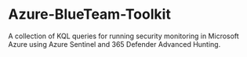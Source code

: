 # Azure-BlueTeam-Toolkit
A collection of KQL queries for running security monitoring in Microsoft Azure using Azure Sentinel and 365 Defender Advanced Hunting.
